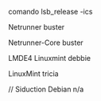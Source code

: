 
comando lsb_release -ics

Netrunner
buster

Netrunner-Core
buster

LMDE4
Linuxmint
debbie

LinuxMint
tricia

// Siduction
Debian
n/a

